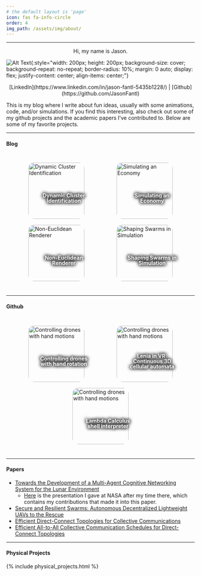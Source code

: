 ```yaml
---
# the default layout is 'page'
icon: fas fa-info-circle
order: 4
img_path: /assets/img/about/
---
```


----------------------

<div align="center">
Hi, my name is Jason. 
</div>

![Alt Text](my_face.jpg){:style="width: 200px; height: 200px; background-size: cover; background-repeat: no-repeat; border-radius: 10%; margin: 0 auto; display: flex; justify-content: center; align-items: center;"}

<div align="center" markdown="1">
[LinkedIn](https://www.linkedin.com/in/jason-fantl-5435b1228/) | [Github](https://github.com/JasonFantl)
</div>

This is my blog where I write about fun ideas, usually with some animations, code, and/or simulations. If you find this interesting, also check out some of my github projects and the academic papers I've contributed to. Below are some of my favorite projects.

----------------------


<style>
.rounded_image2 {
    width: 150px;
    height: 150px;
    background-size: cover;
    border-radius: 10%;
    margin: 0 auto;
    transition: transform 0.3s ease-in-out; /* Add transition for smooth effect */
}

    .grid2 {
        display: flex;
        flex-wrap: wrap;
        justify-content: space-around;
        padding: 16px;
    }

    .grid-item2 {
        position: relative;
        margin: 8px;
        overflow: hidden;
        border-radius: 8px;
        cursor: pointer; /* Added this line */
    overflow: visible; /* Set overflow to visible */

    }

    .text-overlay2 {
        position: absolute;
        top: 0;
        left: 0;
        width: 100%;
        height: 100%;
        display: flex;
        flex-direction: column;
        justify-content: center;
        align-items: center;
        text-align: center;
        padding: 20px;
        opacity: 1;
        color: white;
        transition: opacity 0.3s ease-in-out;
        z-index: 2;
        line-height: 1.0;
            font-weight: bold; /* Make the text bold */
    text-shadow: 0px 0px 10px rgba(0, 0, 0, 1), 0px 0px 10px rgba(0, 0, 0, 1), 0px 0px 10px rgba(0, 0, 0, 1);

        /* Adjust the line-height as needed */
    }

.grid-item2:hover .rounded_image2 {
    transform: scale(1.1); /* Expand image on hover */
}


</style>


#### Blog

<div class="grid2">
    <div class="grid-item2" data-url="{% post_url 2023-08-7-Decentralized-Dynamic-Cluster-Identification %}">
        <img src="cluster.png" alt="Dynamic Cluster Identification" class="rounded_image2">
        <div class="text-overlay2">
            <p>Dynamic Cluster Identification</p>
        </div>
    </div>
    <div class="grid-item2" data-url="{% post_url 2023-04-07-Simulated-Economy-(1) %}">
        <img src="economy.png" alt="Simulating an Economy" class="rounded_image2">
        <div class="text-overlay2">
            <p>Simulating an Economy</p>
        </div>
    </div>
    <div class="grid-item2" data-url="{% post_url 2023-04-09-Non-Euclidian-Renderer %}">
        <img src="blackhole.gif" alt="Non-Euclidean Renderer" class="rounded_image2">
        <div class="text-overlay2">
            <p>Non-Euclidean Renderer</p>
        </div>
    </div>
    <div class="grid-item2" data-url="{% post_url 2023-04-08-Shaping-Swarms %}">
        <img src="swarm.gif" alt="Shaping Swarms in Simulation" class="rounded_image2">
        <div class="text-overlay2">
            <p>Shaping Swarms in Simulation</p>
        </div>
    </div>
</div>

----------------------

#### Github
<div class="grid2">
    <div class="grid-item2" data-url="https://github.com/JasonFantl/Drone-hand-controller">
        <img src="drone.png" alt="Controlling drones with hand motions" class="rounded_image2">
        <div class="text-overlay2">
            <p>Controlling drones with hand rotation</p>
        </div>
    </div>
    <div class="grid-item2" data-url="https://github.com/JasonFantl/VR-Lenia">
        <img src="lenia.png" alt="Controlling drones with hand motions" class="rounded_image2">
        <div class="text-overlay2">
            <p>Lenia in VR: Continuous 3D cellular automata</p>
        </div>
    </div>
    <div class="grid-item2" data-url="https://github.com/JasonFantl/Lambda-calculus-interpreter">
        <img src="lambda.jpg" alt="Controlling drones with hand motions" class="rounded_image2">
        <div class="text-overlay2">
            <p>Lambda Calculus shell interpreter</p>
        </div>
    </div>
</div>

<script>
    document.querySelectorAll('.grid-item2').forEach(item => {
        item.addEventListener('click', function() {
            const url = this.getAttribute('data-url');
            if(url) {
                window.location.href = url;
            }
        });
    });
</script>

----------------------

#### Papers
* [Towards the Development of a Multi-Agent Cognitive Networking System for the Lunar Environment](https://ieeexplore.ieee.org/document/9613839) 
  * [Here](https://photos.app.goo.gl/zj436VeFZ2GyUC9y5) is the presentation I gave at NASA after my time there, which contains my contributions that made it into this paper.
* [Secure and Resilient Swarms: Autonomous Decentralized Lightweight UAVs to the Rescue](https://ieeexplore.ieee.org/document/9109421)
* [Efficient Direct-Connect Topologies for Collective Communications](https://arxiv.org/abs/2202.03356)
* [Efficient All-to-All Collective Communication Schedules for Direct-Connect Topologies](https://arxiv.org/abs/2309.13541)

----------------------

#### Physical Projects

{% include physical_projects.html %}

